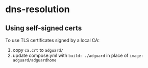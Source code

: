 # dns-resolution

## Using self-signed certs

To use TLS certificates signed by a local CA:
1. copy `ca.crt` to `adguard/`
1. update compose.yml with `build: ./adguard` in place of `image: adguard/adguardhome`

